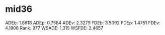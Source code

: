 # mid36

ADEb: 1.8618
ADEp: 0.7584
ADEv: 2.3279
FDEb: 3.5092
FDEp: 1.4751
FDEv: 4.1908
Rank: 977
WSADE: 1.315
WSFDE: 2.4657